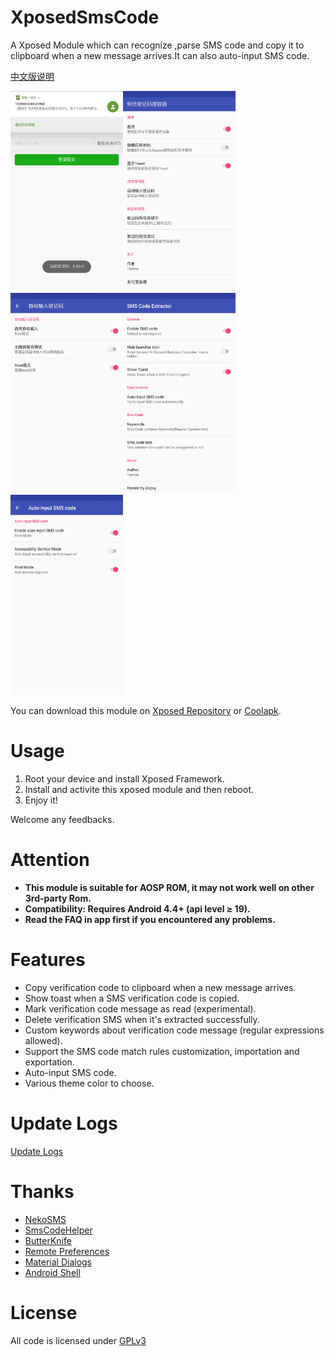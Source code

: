 # XposedSmsCode
A Xposed Module which can recognize ,parse SMS code and copy it to clipboard when a new message arrives.It can also auto-input SMS code.

[中文版说明](/README-CN.md)

<img src="ss/ss_01.png" width="180"/><img src="ss/ss_02.jpg" width="180"/><img src="ss/ss_03.jpg" width="180"/><img src="ss/ss_04.jpg" width="180"/><img src="ss/ss_05.jpg" width="180"/>

You can download this module on [Xposed Repository](http://repo.xposed.info/module/com.github.tianma8023.xposed.smscode) or [Coolapk](https://www.coolapk.com/apk/com.github.tianma8023.xposed.smscode). 

# Usage
1. Root your device and install Xposed Framework.
2. Install and activite this xposed module and then reboot.
3. Enjoy it!

Welcome any feedbacks.

# Attention
- **This module is suitable for AOSP ROM, it may not work well on other 3rd-party Rom.**
- **Compatibility: Requires Android 4.4+ (api level ≥ 19).**
- **Read the FAQ in app first if you encountered any problems.**

# Features
- Copy verification code to clipboard when a new message arrives.
- Show toast when a SMS verification code is copied.
- Mark verification code message as read (experimental).
- Delete verification SMS when it's extracted successfully.
- Custom keywords about verification code message (regular expressions allowed).
- Support the SMS code match rules customization, importation and exportation.
- Auto-input SMS code.
- Various theme color to choose.

# Update Logs
[Update Logs](/LOG-EN.md)

# Thanks
- [NekoSMS](https://github.com/apsun/NekoSMS)
- [SmsCodeHelper](https://github.com/drakeet/SmsCodeHelper)
- [ButterKnife](https://github.com/JakeWharton/butterknife)
- [Remote Preferences](https://github.com/apsun/RemotePreferences)
- [Material Dialogs](https://github.com/afollestad/material-dialogs)
- [Android Shell](https://github.com/jaredrummler/AndroidShell)

# License
All code is licensed under [GPLv3](https://www.gnu.org/licenses/gpl-3.0.txt) 